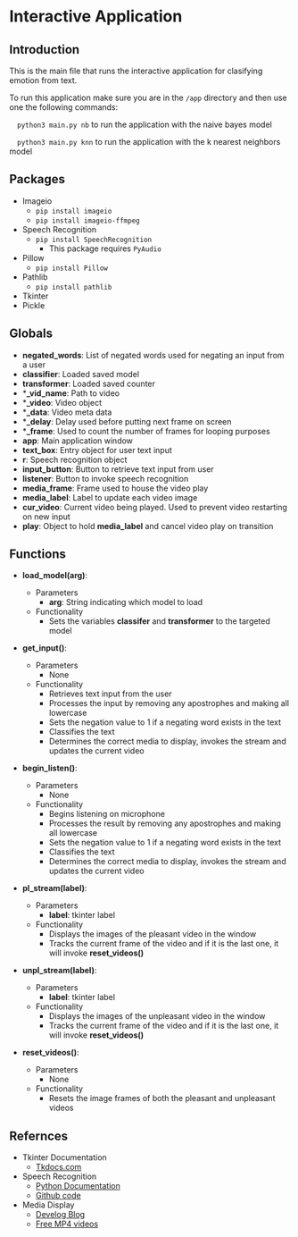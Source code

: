 #  Interactive Application

## Introduction
This is the main file that runs the interactive application for clasifying emotion from text.

To run this application make sure you are in the `/app` directory and then use one the following commands:

&emsp;`python3 main.py nb` to run the application with the naive bayes model

&emsp;`python3 main.py knn` to run the application with the k nearest neighbors model


## Packages
* Imageio
    * `pip install imageio`
    * `pip install imageio-ffmpeg`
* Speech Recognition
    * `pip install SpeechRecognition`
        * This package requires `PyAudio`
* Pillow
    * `pip install Pillow`
* Pathlib
    * `pip install pathlib`
* Tkinter
* Pickle

## Globals
* **negated_words**: List of negated words used for negating an input from a user
* **classifier**: Loaded saved model
* **transformer**: Loaded saved counter
* ***_vid_name**: Path to video
* ***_video**: Video object
* ***_data**: Video meta data
* ***_delay**: Delay used before putting next frame on screen
* ***_frame**: Used to count the number of frames for looping purposes
* **app**: Main application window
* **text_box**: Entry object for user text input
* **r**: Speech recognition object
* **input_button**: Button to retrieve text input from user
* **listener**: Button to invoke speech recognition
* **media_frame**: Frame used to house the video play
* **media_label**: Label to update each video image
* **cur_video**: Current video being played. Used to prevent video restarting on new input
* **play**: Object to hold **media_label** and cancel video play on transition

## Functions
* **load_model(arg)**:
    * Parameters
        * **arg**: String indicating which model to load
    * Functionality
        * Sets the variables **classifer** and **transformer** to the targeted model
    

* **get_input()**:
    * Parameters
        * None
    * Functionality
        * Retrieves text input from the user
        * Processes the input by removing any apostrophes and making all lowercase
        * Sets the negation value to 1 if a negating word exists in the text
        * Classifies the text
        * Determines the correct media to display, invokes the stream and updates the current video
    

* **begin_listen()**:
    * Parameters
        * None
    * Functionality
        * Begins listening on microphone 
        * Processes the result by removing any apostrophes and making all lowercase
        * Sets the negation value to 1 if a negating word exists in the text
        * Classifies the text
        * Determines the correct media to display, invokes the stream and updates the current video
    

* **pl_stream(label)**:
    * Parameters
        * **label**: tkinter label
    * Functionality
        * Displays the images of the pleasant video in the window
        * Tracks the current frame of the video and if it is the last one, it will invoke **reset_videos()**
    

* **unpl_stream(label)**:
    * Parameters
        * **label**: tkinter label
    * Functionality
        * Displays the images of the unpleasant video in the window
        * Tracks the current frame of the video and if it is the last one, it will invoke **reset_videos()**
    

* **reset_videos()**:
    * Parameters
        * None
    * Functionality
        * Resets the image frames of both the pleasant and unpleasant videos
    

## Refernces
* Tkinter Documentation
    * [Tkdocs.com](https://tkdocs.com/)
* Speech Recognition
    * [Python Documentation](https://pypi.org/project/SpeechRecognition/)
    * [Github code](https://github.com/Uberi/speech_recognition/blob/master/examples/microphone_recognition.py)
* Media Display
    * [Develog Blog](https://www.develog.net/2018/09/19/open-and-show-videos-in-tkinter/)
    * [Free MP4 videos](https://www.videezy.com/free-video/mp4-videos)